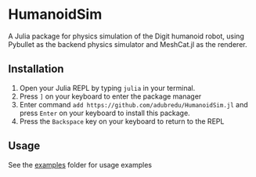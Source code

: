 # HumanoidSim

A Julia package for physics simulation of the Digit humanoid robot, using Pybullet as the backend physics simulator and MeshCat.jl as the renderer.

## Installation
1. Open your Julia REPL by typing  `julia` in your terminal.
2. Press `]` on your keyboard to enter the package manager
3. Enter command `add https://github.com/adubredu/HumanoidSim.jl` and press 
`Enter` on your keyboard to install this package.
4. Press the `Backspace` key on your keyboard to return to the REPL


## Usage
See the [examples](examples) folder for usage examples